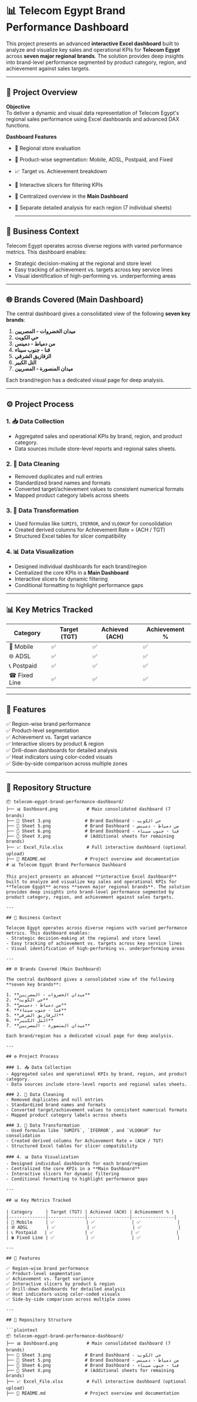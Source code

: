 # 📊 Telecom Egypt Brand Performance Dashboard

This project presents an advanced **interactive Excel dashboard** built to analyze and visualize key sales and operational KPIs for **Telecom Egypt** across **seven major regional brands**. The solution provides deep insights into brand-level performance segmented by product category, region, and achievement against sales targets.

---
## 🧠 Project Overview

**Objective**  
To deliver a dynamic and visual data representation of Telecom Egypt's regional sales performance using Excel dashboards and advanced DAX functions.

**Dashboard Features**
- 📍 Regional store evaluation
- 📶 Product-wise segmentation: Mobile, ADSL, Postpaid, and Fixed
- 📈 Target vs. Achievement breakdown
- 🎯 Interactive slicers for filtering KPIs
- 📌 Centralized overview in the **Main Dashboard**
- 📄 Separate detailed analysis for each region (7 individual sheets)

  ---
## 🧭 Business Context

Telecom Egypt operates across diverse regions with varied performance metrics. This dashboard enables:
- Strategic decision-making at the regional and store level
- Easy tracking of achievement vs. targets across key service lines
- Visual identification of high-performing vs. underperforming areas

---

## 🌐 Brands Covered (Main Dashboard)

The central dashboard gives a consolidated view of the following **seven key brands**:

1. **ميدان الخضروات - المصريين**  
2. **حي الكويت**  
3. **من دمياط - دمينس**  
4. **قنا - جنوب سيناء**  
5. **الزقازيق الشرقي**  
6. **التل الكبير**  
7. **ميدان المنصورة - المصريين**

Each brand/region has a dedicated visual page for deep analysis.

---

## ⚙️ Project Process

### 1. 📥 Data Collection
- Aggregated sales and operational KPIs by brand, region, and product category.
- Data sources include store-level reports and regional sales sheets.

### 2. 🧹 Data Cleaning
- Removed duplicates and null entries
- Standardized brand names and formats
- Converted target/achievement values to consistent numerical formats
- Mapped product category labels across sheets

### 3. 🔁 Data Transformation
- Used formulas like `SUMIFS`, `IFERROR`, and `VLOOKUP` for consolidation
- Created derived columns for Achievement Rate = (ACH / TGT)
- Structured Excel tables for slicer compatibility

### 4. 📊 Data Visualization
- Designed individual dashboards for each brand/region
- Centralized the core KPIs in a **Main Dashboard**
- Interactive slicers for dynamic filtering
- Conditional formatting to highlight performance gaps

---

## 📊 Key Metrics Tracked

| Category     | Target (TGT) | Achieved (ACH) | Achievement % |
|--------------|--------------|----------------|----------------|
| 📱 Mobile     | ✅            | ✅              | ✅              |
| 🌐 ADSL       | ✅            | ✅              | ✅              |
| 📞 Postpaid   | ✅            | ✅              | ✅              |
| ☎ Fixed Line | ✅            | ✅              | ✅              |

---

## 🧠 Features

✅ Region-wise brand performance  
✅ Product-level segmentation  
✅ Achievement vs. Target variance  
✅ Interactive slicers by product & region  
✅ Drill-down dashboards for detailed analysis  
✅ Heat indicators using color-coded visuals  
✅ Side-by-side comparison across multiple zones  

---

## 📁 Repository Structure

```plaintext
📦 telecom-egypt-brand-performance-dashboard/
├── 📊 Dashboard.png           # Main consolidated dashboard (7 brands)
├── 📄 Sheet 3.png             # Brand Dashboard - حي الكويت
├── 📄 Sheet 5.png             # Brand Dashboard - من دمياط - دمينس
├── 📄 Sheet 6.png             # Brand Dashboard - قنا - جنوب سيناء
├── 📄 Sheet X.png             # (Additional sheets for remaining brands)
├── 📈 Excel_File.xlsx         # Full interactive dashboard (optional upload)
├── 📜 README.md               # Project overview and documentation
# 📊 Telecom Egypt Brand Performance Dashboard

This project presents an advanced **interactive Excel dashboard** built to analyze and visualize key sales and operational KPIs for **Telecom Egypt** across **seven major regional brands**. The solution provides deep insights into brand-level performance segmented by product category, region, and achievement against sales targets.

---

## 🧭 Business Context

Telecom Egypt operates across diverse regions with varied performance metrics. This dashboard enables:
- Strategic decision-making at the regional and store level
- Easy tracking of achievement vs. targets across key service lines
- Visual identification of high-performing vs. underperforming areas

---

## 🌐 Brands Covered (Main Dashboard)

The central dashboard gives a consolidated view of the following **seven key brands**:

1. **ميدان الخضروات - المصريين**  
2. **حي الكويت**  
3. **من دمياط - دمينس**  
4. **قنا - جنوب سيناء**  
5. **الزقازيق الشرقي**  
6. **التل الكبير**  
7. **ميدان المنصورة - المصريين**

Each brand/region has a dedicated visual page for deep analysis.

---

## ⚙️ Project Process

### 1. 📥 Data Collection
- Aggregated sales and operational KPIs by brand, region, and product category.
- Data sources include store-level reports and regional sales sheets.

### 2. 🧹 Data Cleaning
- Removed duplicates and null entries
- Standardized brand names and formats
- Converted target/achievement values to consistent numerical formats
- Mapped product category labels across sheets

### 3. 🔁 Data Transformation
- Used formulas like `SUMIFS`, `IFERROR`, and `VLOOKUP` for consolidation
- Created derived columns for Achievement Rate = (ACH / TGT)
- Structured Excel tables for slicer compatibility

### 4. 📊 Data Visualization
- Designed individual dashboards for each brand/region
- Centralized the core KPIs in a **Main Dashboard**
- Interactive slicers for dynamic filtering
- Conditional formatting to highlight performance gaps

---

## 📊 Key Metrics Tracked

| Category     | Target (TGT) | Achieved (ACH) | Achievement % |
|--------------|--------------|----------------|----------------|
| 📱 Mobile     | ✅            | ✅              | ✅              |
| 🌐 ADSL       | ✅            | ✅              | ✅              |
| 📞 Postpaid   | ✅            | ✅              | ✅              |
| ☎ Fixed Line | ✅            | ✅              | ✅              |

---

## 🧠 Features

✅ Region-wise brand performance  
✅ Product-level segmentation  
✅ Achievement vs. Target variance  
✅ Interactive slicers by product & region  
✅ Drill-down dashboards for detailed analysis  
✅ Heat indicators using color-coded visuals  
✅ Side-by-side comparison across multiple zones  

---

## 📁 Repository Structure

```plaintext
📦 telecom-egypt-brand-performance-dashboard/
├── 📊 Dashboard.png           # Main consolidated dashboard (7 brands)
├── 📄 Sheet 3.png             # Brand Dashboard - حي الكويت
├── 📄 Sheet 5.png             # Brand Dashboard - من دمياط - دمينس
├── 📄 Sheet 6.png             # Brand Dashboard - قنا - جنوب سيناء
├── 📄 Sheet X.png             # (Additional sheets for remaining brands)
├── 📈 Excel_File.xlsx         # Full interactive dashboard (optional upload)
├── 📜 README.md               # Project overview and documentation
